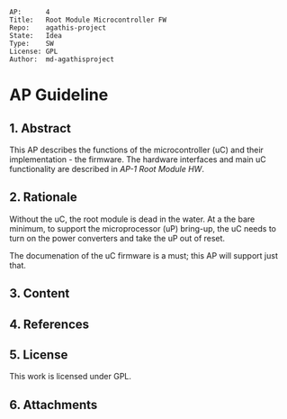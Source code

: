 ```
AP:      4
Title:   Root Module Microcontroller FW
Repo:    agathis-project
State:   Idea
Type:    SW
License: GPL
Author:  md-agathisproject
```

# AP Guideline

## 1. Abstract

This AP describes the functions of the microcontroller (uC) and their 
implementation - the firmware. The hardware interfaces and main uC 
functionality are described in *AP-1 Root Module HW*.

## 2. Rationale

Without the uC, the root module is dead in the water. At a the bare minimum,
to support the microprocessor (uP) bring-up, the uC needs to turn on the power
converters and take the uP out of reset.

The documenation of the uC firmware is a must; this AP will support just that.

## 3. Content
## 4. References
## 5. License
This work is licensed under GPL.

## 6. Attachments